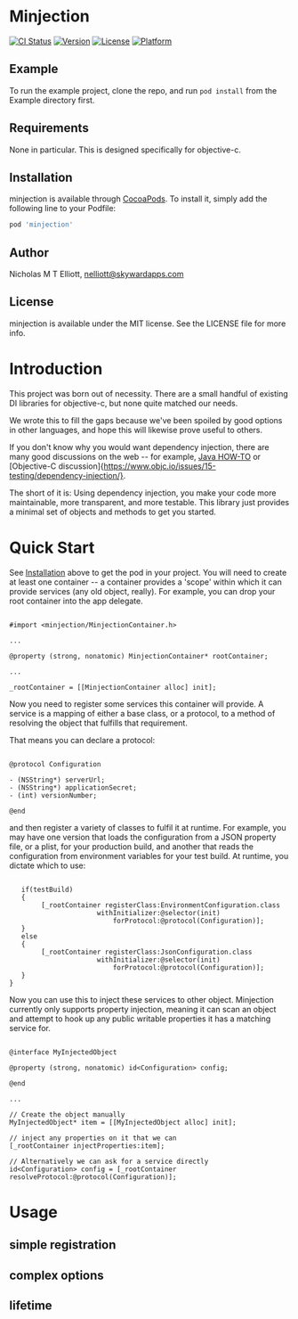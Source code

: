 # Minjection

[![CI Status](http://img.shields.io/travis/undiwahn/minjection.svg?style=flat)](https://travis-ci.org/undiwahn/minjection)
[![Version](https://img.shields.io/cocoapods/v/minjection.svg?style=flat)](http://cocoapods.org/pods/minjection)
[![License](https://img.shields.io/cocoapods/l/minjection.svg?style=flat)](http://cocoapods.org/pods/minjection)
[![Platform](https://img.shields.io/cocoapods/p/minjection.svg?style=flat)](http://cocoapods.org/pods/minjection)

## Example

To run the example project, clone the repo, and run `pod install` from the Example directory first.

## Requirements

None in particular.  This is designed specifically for objective-c.

## Installation

minjection is available through [CocoaPods](http://cocoapods.org). To install
it, simply add the following line to your Podfile:

```ruby
pod 'minjection'
```

## Author

Nicholas M T Elliott, nelliott@skywardapps.com

## License

minjection is available under the MIT license. See the LICENSE file for more info.


# Introduction

This project was born out of necessity.  There are a small handful
of existing DI libraries for objective-c, but none quite matched our needs.


We wrote this to fill the gaps because we've been spoiled by good options in other
languages, and hope this will likewise prove useful to others.

If you don't know why you would want dependency injection, there are many good discussions on the web -- for example,
[Java HOW-TO](https://www.javaworld.com/article/2071914/excellent-explanation-of-dependency-injection--inversion-of-control-.html) or [Objective-C discussion]{https://www.objc.io/issues/15-testing/dependency-injection/}.

The short of it is: Using dependency injection, you make your code more maintainable, more transparent, and more testable.  This library just provides a minimal set of objects and methods to get you started.

# Quick Start

See [Installation](#Installation) above to get the pod in your project.  You will need to create at least one container -- a container provides a 'scope' within which it can provide services (any old object, really).  For example, you can drop your root container into the app delegate.

```objc

#import <minjection/MinjectionContainer.h>

...

@property (strong, nonatomic) MinjectionContainer* rootContainer;

...

_rootContainer = [[MinjectionContainer alloc] init];

```

Now you need to register some services this container will provide.  A service is a mapping of either a base class, or a protocol, to a method of resolving the object that fulfills that requirement.

That means you can declare a protocol:

```objc

@protocol Configuration

- (NSString*) serverUrl;
- (NSString*) applicationSecret;
- (int) versionNumber;

@end

```

and then register a variety of classes to fulfil it at runtime.  For example, you may have one version that loads the configuration from a JSON property file, or a plist, for your production build, and another that reads the configuration from environment variables for your test build.  At runtime, you dictate which to use:

```objc

   if(testBuild)
   {
        [_rootContainer registerClass:EnvironmentConfiguration.class
                      withInitializer:@selector(init)
                          forProtocol:@protocol(Configuration)];
   }
   else
   {
        [_rootContainer registerClass:JsonConfiguration.class
                      withInitializer:@selector(init)
                          forProtocol:@protocol(Configuration)];
   }
}
```

Now you can use this to inject these services to other object.  Minjection currently only supports property injection, meaning it can scan an object and attempt to hook up any public writable properties it has a matching service for.

```objc

@interface MyInjectedObject

@property (strong, nonatomic) id<Configuration> config;

@end

...

// Create the object manually
MyInjectedObject* item = [[MyInjectedObject alloc] init];

// inject any properties on it that we can
[_rootContainer injectProperties:item];

// Alternatively we can ask for a service directly
id<Configuration> config = [_rootContainer resolveProtocol:@protocol(Configuration)];

```

# Usage

## simple registration

## complex options

## lifetime

